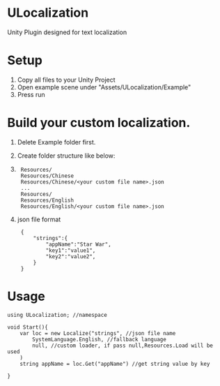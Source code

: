 # ULocalization
Unity Plugin designed for text localization

# Setup

1. Copy all files to your Unity Project
2. Open example scene under "Assets/ULocalization/Example" 
3. Press run

# Build your custom localization.

1. Delete Example folder first.

2. Create folder structure like below:
3. 
        Resources/
        Resources/Chinese
        Resources/Chinese/<your custom file name>.json
        ...
        Resources/
        Resources/English
        Resources/English/<your custom file name>.json

3. json file format

        {
    		"strings":{
    			"appName":"Star War",
    			"key1":"value1",
    			"key2":"value2",
    		}
    	}
	
        
# Usage

    using ULocalization; //namespace
    
    void Start(){
    	var loc = new Localize("strings", //json file name
    		SystemLanguage.English, //fallback language
    		null, //custom loader, if pass null,Resources.Load will be used
    	)
    	string appName = loc.Get("appName") //get string value by key
    
    }
